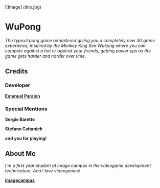 
![Image]
(title.jpg)


# WuPong

*The typical pong game remastered giving you a completely new 3D game experience, inspired by the Monkey King Son Wukong where you can compete against a bot or against your friends, getting power ups as the game gets harder and harder over time.*

## Credits
### Developer
[__Emanuel Parajon__](https://www.linkedin.com/in/claudio-emanuel-guzmeroli-parajon-719696240/)

### Special Mentions
__Sergio Baretto__

__Stefano Cvitanich__

__and you for playing!__

## About Me
*I'm a first year student at image campus in the videogame development technicature. And I love videogames!*

[__imagecampus__](https://www.imagecampus.edu.ar/)

